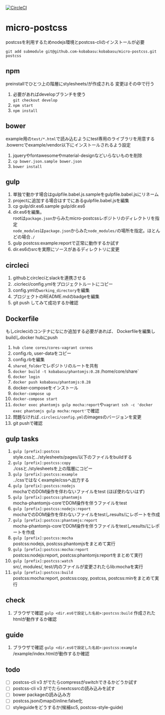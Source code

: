 [![CircleCI](https://circleci.com/gh/kobabasu/micro-postcss.svg?style=shield&circle-token=c181a31aabfe59d8f79ece75e1af85b0726555a6)](https://circleci.com/gh/kobabasu/micro-postcss)

# micro-postcss
postcssを利用するためnodejs環境とpostcss-cliのインストールが必要

```
git add submodule git@github.com-kobabasu:kobabasu/micro-postcss.git postcss 
```

## npm
preinstallでひとつ上の階層にstylesheets/が作成される
変更はその中で行う
1. 必要があればdevelopブランチを使う  
   `git checkout develop`
1. `npm start`
1. `npm install`

## bower
example用の`test/*.html`で読み込むようにtest専用のライブラリを用意する  
.bowerrcでexample/vendor以下にインストールされるよう設定
1. jqueryやfontawesomeやmaterial-designなどいらないものを削除
1. `cp bower.json.sample bower.json`
1. `bower install`

## gulp
1. 単独で動かす場合はgulpfile.babel.js.sampleをgulpfile.babel.jsにリネーム
1. projectに追加する場合はすでにあるgulpfile.babel.jsを編集
1. cp gulp/dir.es6.sample gulp/dir.es6
1. dir.es6を編集。  
   rootは`package.json`からみたmicro-postcssレポジトリのディレクトリを指定  
   `node_modules`は`package.json`からみた`node_modules/`の場所を指定。ほとんどの場合`./`
1. gulp postcss:example:reportで正常に動作するか試す
1. dir.es6のsrcを実際にソースがあるディレクトリに変更

## circleci
1. githubとcircleciとslackを連携させる
1. .cicrleci/config.ymlをプロジェクトルートにコピー
1. config.ymlの`working_directory`を編集
1. プロジェクトのREADME.mdのbadgeを編集
1. git push してみて成功するか確認

## Dockerfile
もしcircleciのコンテナになにか追加する必要があれば、
Dockerfileを編集しbuildしdocker hubにpush

1. `hub clone cores/cores-vagrant coreos`
1. config.rb, user-dataをコピー
1. config.rbを編集
1. `shared_folder`でレポジトリのルートを共有
1. `docker build -t kobabasu/phantomjs:0.28` /home/core/share`
1. `docker login`
1. `docker push kobabasu/phantomjs:0.28`
1. docker-composeをインストール
1. `docker-compose up`
1. `docker-compose start`
1. `docker exec phantomjs gulp mocha:report`や`vagrant ssh -c 'docker exec phantomjs gulp mocha:report'`で確認
1. 問題なければ`.circleci/config.yml`のimagesのバージョンを変更
1. git pushで確認

## gulp tasks
1. `gulp [prefix]:postcss`  
   style.cssと../stylesheets/pages/以下のファイルをbuildする
1. `gulp [prefix]:postcss:copy`  
   ./cssと./stylesheetsを上の階層にコピー
1. `gulp [prefix]:postcss:example`  
   ../cssではなくexample/cssへ出力する
1. `gulp [prefix]:postcss:nodejs`  
   mochaでのDOM操作を伴わないファイルをtest (ほぼ使わないはず)
1. `gulp [prefix]:postcss:phantomjs`  
   mocha-phantomjs-coreでDOM操作を伴うファイルをtest
1. `gulp [prefix]:postcss:nodejs:report`  
   mochaでのDOM操作を伴わないファイルをtestしresults/にレポートを作成
1. `gulp [prefix]:postcss:phantomjs:report`  
   mocha-phantomjs-coreでDOM操作を伴うファイルをtestしresults/にレポートを作成
1. `gulp [prefix]:postcss:mocha`  
   postcss:nodejs, postcss:phantomjsをまとめて実行
1. `gulp [prefix]:postcss:mocha:report`  
   postcss:nodejs:report, postcss:phantomjs:reportをまとめて実行
1. `gulp [prefix]:postcss:watch`  
   src/, modules/, test/内のファイルが変更されたらlib:mochaを実行
1. `gulp [prefix]:postcss:build`  
   postcss:mocha:report, postcss:copy, postcss, postcss:minをまとめて実行

## check
1. ブラウザで確認
   `gulp <dir.es6で設定した名前>:postcss:build`
   作成されたhtmlが動作するか確認

## guide
1. ブラウザで確認
   `gulp <dir.es6で設定した名前>:postcss:example`
   /example/index.htmlが動作するか確認

## todo
- [ ] postcss-cli v3 がでたらcompressがswitchできるかどうか試す
- [ ] postcss-cli v3 がでたらnextcssrcの読み込みを試す
- [ ] bower packageの読み込み方
- [ ] postcss.jsonのmapのinline:false化
- [ ] styleguideをどうするか(候補sc5, postcss-style-guide)
